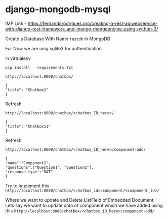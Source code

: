 # django-mongodb-mysql

IMP Link - https://fernandorodrigues.pro/creating-a-rest-apiwebservice-with-django-rest-framework-and-mongo-mongoengine-using-python-3/

Create a Database With Name `testdb` in MongoDB

For Now we are uing sqlite3 for authentication

in virtualenv

`pip install - requirements.txt`


`http://localhost:8000/chatbox/`

```
{
"title": "Chatbox1"
}
```

Refresh

`http://localhost:8000/chatbox/<chatbox_ID_here>/`

```
{
"title": "Chatbox11"
}
```

Refresh

`http://localhost:8000/chatbox/<chatbox_ID_here>/component-add/`
```
{
"name":"Component1",
"questions":["Question1", "Question2"],
"response_type":"DAT"
}
```

Try to implement this `http://localhost:8000/chatbox/<chatbox_id>/component/<component_id>/`

Where we want to update and Delete ListField of Embedded Document. Lets say we want to update data of component which we have added using this `http://localhost:8000/chatbox/<chatbox_ID_here>/component-add/`

